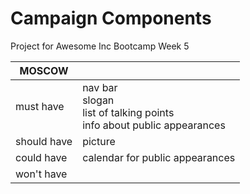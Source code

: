 # Campaign Components
Project for Awesome Inc Bootcamp Week 5

| MOSCOW | |
| - | - |
| must have | nav bar<br>slogan<br>list of talking points<br>info about public appearances |
| should have | picture |
| could have | calendar for public appearances |
| won't have |  |
